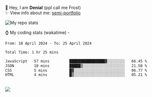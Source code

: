 🤚 Hey, I am **Denial** (ppl call me Frost)  
✨ View info about me: [semi-portfolio](https://frostx.is-a.dev)

<img alt="My repo stats" src="https://github-readme-stats.vercel.app/api?username=FrostX-Official&show_icons=true&theme=radical">

⌚ My coding stats (wakatime) -

<!--START_SECTION:waka-->

```txt
From: 18 April 2024 - To: 25 April 2024

Total Time: 1 hr 25 mins

JavaScript   57 mins         ████████████████▓░░░░░░░░   66.45 %
JSON         18 mins         █████▒░░░░░░░░░░░░░░░░░░░   21.58 %
CSS          5 mins          █▓░░░░░░░░░░░░░░░░░░░░░░░   06.77 %
HTML         4 mins          █▒░░░░░░░░░░░░░░░░░░░░░░░   05.21 %
```

<!--END_SECTION:waka-->
<br>
<img src="https://spotify-github-profile.vercel.app/api/view.svg?uid=31srkkuzzvig3lqyqlakxnoqfz6y&cover_image=true&theme=default&show_offline=true&background_color=0d1117&interchange=false&bar_color=7024ff">
